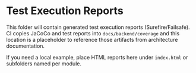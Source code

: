 # Test Execution Reports

This folder will contain generated test execution reports (Surefire/Failsafe). CI copies JaCoCo and test reports into `docs/backend/coverage` and this location is a placeholder to reference those artifacts from architecture documentation.

If you need a local example, place HTML reports here under `index.html` or subfolders named per module.
